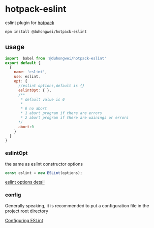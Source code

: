 # hotpack-eslint

eslint  plugin for [hotpack](https://github.com/duhongwei/hotpack)

```bash
npm install @duhongwei/hotpack-eslint
```

## usage
```js
import  babel from '@duhongwei/hotpack-eslint'
export default {
  {
    name: 'eslint',
    use: eslint,
    opt: {
      //eslint options,default is {}
      eslintOpt: { },
      /**
       * default value is 0
       * 
       * 0 no abort 
       * 1 abort program if there are errors
       * 2 abort program if there are wainings or errors
      */
      abort:0
    }
  }
}
```

### eslintOpt
the same as eslint constructor options

```js
const eslint = new ESLint(options);
```

[eslint options detail](https://eslint.org/docs/developer-guide/nodejs-api#-new-eslintoptions)

### config

Generally speaking, it is recommended to put a configuration file in the project root directory

[Configuring ESLint](https://eslint.org/docs/user-guide/configuring/)

